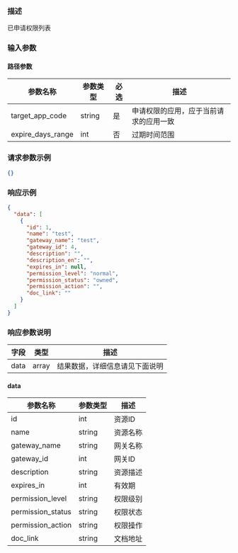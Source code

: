 ### 描述

已申请权限列表


### 输入参数

#### 路径参数

| 参数名称              | 参数类型    | 必选 | 描述                  |
|-------------------|---------|----|---------------------|
| target_app_code   | string  | 是  | 申请权限的应用，应于当前请求的应用一致 |
| expire_days_range | int     | 否  | 过期时间范围               |


### 请求参数示例

```json
{}
```


### 响应示例

```json
{
  "data": [
    {
      "id": 1,
      "name": "test",
      "gateway_name": "test",
      "gateway_id": 4,
      "description": "",
      "description_en": "",
      "expires_in": null,
      "permission_level": "normal",
      "permission_status": "owned",
      "permission_action": "",
      "doc_link": ""
    }
  ]
}
```

### 响应参数说明

| 字段    | 类型   | 描述                               |
| ------- | ------ | ---------------------------------- |
| data    | array  | 结果数据，详细信息请见下面说明     |

#### data

| 参数名称              | 参数类型   | 描述   |
|-------------------|--------|------|
| id                | int    | 资源ID |
| name              | string | 资源名称 |
| gateway_name      | string | 网关名称 |
| gateway_id        | int    | 网关ID |
| description       | string | 资源描述 |
| expires_in        | int    | 有效期  |
| permission_level  | string | 权限级别 |
| permission_status | string | 权限状态 |
| permission_action | string | 权限操作 |
| doc_link          | string | 文档地址 |
